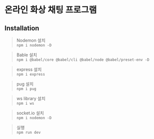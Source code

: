 # 온라인 화상 채팅 프로그램

## Installation

> Nodemon 설치<br/>
    ```
    npm i nodemon -D
    ```
    
> Bable 설치<br/>
    ```
    npm i @babel/core @babel/cli @babel/node @babel/preset-env -D
    ```
    
> express 설치<br/>
    ```
    npm i express
    ```
    
> pug 설치<br/>
    ```
    npm i pug
    ```

> ws library 설치<br/>
    ```
    npm i ws
    ```

> socket.io 설치<br/>
    ```
    npm i nodemon -D
    ```
    
> 실행<br/>
    ```
    npm run dev
    ```
